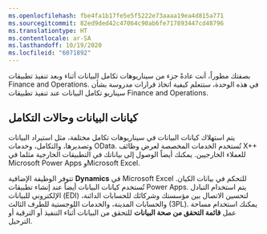 ```yaml
---
ms.openlocfilehash: fbe4fa1b17fe5e5f5222e73aaaa19ea4d815a771
ms.sourcegitcommit: 82ed9ded42c47064c90ab6fe717893447cd48796
ms.translationtype: HT
ms.contentlocale: ar-SA
ms.lasthandoff: 10/19/2020
ms.locfileid: "6071892"
---
```

بصفتك مطوراً، أنت عادةً جزء من سيناريوهات تكامل البيانات أثناء وبعد تنفيذ تطبيقات Finance and Operations. في هذه الوحدة، ستتعلم كيفية اتخاذ قرارات مدروسة بشأن سيناريو تكامل البيانات عند تنفيذ تطبيقات Finance and Operations.

## <a name="data-entities-and-integrations"></a>كيانات البيانات وحالات التكامل ##
يتم استهلاك كيانات البيانات في سيناريوهات تكامل مختلفة، مثل استيراد البيانات وتصديرها، والتكامل، وخدمات OData. تُستخدم الخدمات المخصصة لعرض وظائف X++ للعملاء الخارجيين. يمكنك أيضاً الوصول إلى بياناتك في التطبيقات الخارجية مثلما في Microsoft Power Apps وMicrosoft Excel. 

تتوفر الوظيفة الإضافية **Dynamics** في Microsoft Excel للتحكم في بيانات الكيان. تُستخدم كيانات البيانات أيضاً عند إنشاء تطبيقات Power Apps. يتم استخدام التبادل الإلكتروني للبيانات (EDI) لتحسين الاتصال بين مؤسستك وشركائك للحسابات الدائنة، والحسابات المدينة، والخدمات اللوجستية للطرف الثالث (3PL). يمكنك استخدام مساحة عمل **قائمة التحقق من صحة البيانات‬** للتحقق من البيانات أثناء التنفيذ أو الترقية أو الترحيل.
 